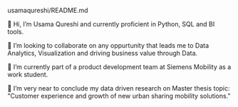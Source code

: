 usamaqureshi/README.md

👋 Hi, I’m Usama Qureshi and currently proficient in Python, SQL and BI tools.

👯 I’m looking to collaborate on any oppurtunity that leads me to Data Analytics, Visualization and driving business value through Data.

🌱 I’m currently part of a product development team at Siemens Mobility as a work student.

🔭 I’m very near to conclude my data driven research on Master thesis topic: "Customer experience and growth of new urban sharing mobility solutions."
